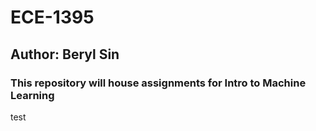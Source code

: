 # ECE-1395
## Author: Beryl Sin
### This repository will house assignments for Intro to Machine Learning

test
